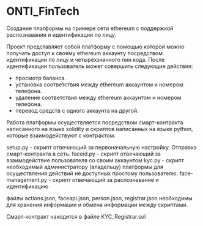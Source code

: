 # ONTI_FinTech

Создание платформы на примере сети ethereum с поддержкой распознавания и идентификации по лицу.

Проект представляет собой платформу с помощью которой можно получать доступ к своему ethereum аккаунту посредством идентификации по лицу и четырёхзначного пин кода.
После идентификации пользователь может совершить следующие действия:
- просмотр баланса.
- установка соответствия между ethereum аккаунтом и номером телефона.
- удаление соответствия между ethereum аккаунтом и номером телефона.
- перевод средств с одного аккаунта на другой.

Работа платформы осуществляется посредством смарт-контракта написанного на языке solidity и скриптов написанных на языке python, которые взаимодействуют с контрактом.

setup.py - скрипт отвечающий за первоначальную настройку. Отправка смарт-контракта в сеть.
faceid.py - скрипт отвечающий за взаимодействие пользователя со своим аккаунтом
kyc.py - скрипт необходимый администратору (владельцу) платформы для осуществления действий не доступных простому пользователю.
face-management.py - скрипт отвечающий за распознавание и идентификацию

файлы actions.json, faceapi.json, person.json, registrar.json необходимы для хранения информации и обмена информации между скриптами.

Смарт-контракт находится в файле KYC_Registrar.sol
